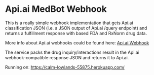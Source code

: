 # Api.ai MedBot Webhook

This is a really simple webhook implementation that gets Api.ai classification JSON (i.e. a JSON output of Api.ai /query endpoint) and returns a fulfillment response with based FDA and RxNorm drug data.

More info about Api.ai webhooks could be found here:
[Api.ai Webhook](https://docs.api.ai/docs/webhook)

The service packs the drug inquiry/interactions result in the Api.ai webhook-compatible response JSON and returns it to Api.ai.

Running on:
https://calm-lowlands-55875.herokuapp.com/
